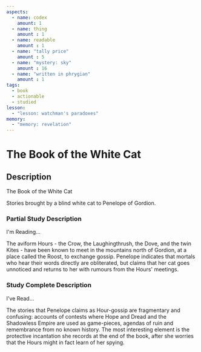```yaml
---
aspects: 
  - name: codex
    amount: 1
  - name: thing
    amount : 1
  - name: readable
    amount : 1
  - name: "tally price"
    amount : 5
  - name: "mystery: sky"
    amount : 16
  - name: "written in phrygian"
    amount : 1
tags:
  - book
  - actionable
  - studied
lesson:
  - "lesson: watchman's paradoxes"
memory:
  - "memory: revelation"
---
```


# The Book of the White Cat

## Description
The Book of the White Cat

Stories brought by a blind white cat to Penelope of Gordion.
### Partial Study Description
I'm Reading...

The aviform Hours - the Crow, the Laughingthrush, the Dove, and the twin Kites - have been known to meet in the mountains north of Gordion, at a place called the Roost, to exchange gossip. Penelope indicates that mortals who hear their words directly are obliterated, but claims that her cat goes unnoticed and returns to her with rumours from the Hours' meetings.
### Study Complete Description
I've Read...

The stories that Penelope claims as Hour-gossip are fragmentary and confusing: accounts of contests where Hope and Dread and the Shadowless Empire are used as game-pieces, agendas of ruin and remembrance from no known history. The most interesting element is the protective incantation she records at the end of the book, after she worries that the Hours might in fact learn of her spying.